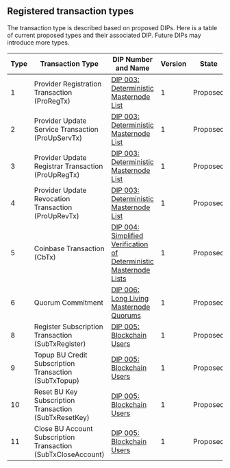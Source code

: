 ## Registered transaction types

The transaction type is described based on proposed DIPs.
Here is a table of current proposed types and their associated DIP. Future DIPs
may introduce more types.

| Type | Transaction Type | DIP Number and Name | Version |	State |
| ---- | ---------------- | ------------------- | ------- |	----- |
| 1 | Provider Registration Transaction (ProRegTx) | [DIP 003: Deterministic Masternode List](https://github.com/dashpay/dips/blob/master/dip-0003.md) | 1 | Proposed	|
| 2 | Provider Update Service Transaction (ProUpServTx) | [DIP 003: Deterministic Masternode List](https://github.com/dashpay/dips/blob/master/dip-0003.md) | 1 |	Proposed |
| 3 | Provider Update Registrar Transaction (ProUpRegTx) | [DIP 003: Deterministic Masternode List](https://github.com/dashpay/dips/blob/master/dip-0003.md) | 1 |	Proposed |
| 4 | Provider Update Revocation Transaction (ProUpRevTx) | [DIP 003: Deterministic Masternode List](https://github.com/dashpay/dips/blob/master/dip-0003.md) | 1 |	Proposed |
| 5 | Coinbase Transaction (CbTx) | [DIP 004: Simplified Verification of Deterministic Masternode Lists](https://github.com/dashpay/dips/blob/master/dip-0004.md) | 1 |	Proposed |
| 6 | Quorum Commitment | [DIP 006: Long Living Masternode Quorums](https://github.com/dashpay/dips/blob/master/dip-0006.md) | 1 | Proposed |
| 8 | Register Subscription Transaction (SubTxRegister) | [DIP 005: Blockchain Users](https://github.com/dashpay/dips/blob/master/dip-0005.md) | 1 |	Proposed |
| 9 | Topup BU Credit Subscription Transaction (SubTxTopup) | [DIP 005: Blockchain Users](https://github.com/dashpay/dips/blob/master/dip-0005.md) | 1 |	Proposed |
| 10 | Reset BU Key Subscription Transaction (SubTxResetKey) | [DIP 005: Blockchain Users](https://github.com/dashpay/dips/blob/master/dip-0005.md) | 1 |	Proposed |
| 11 | Close BU Account Subscription Transaction (SubTxCloseAccount) | [DIP 005: Blockchain Users](https://github.com/dashpay/dips/blob/master/dip-0005.md) | 1 |	Proposed |
